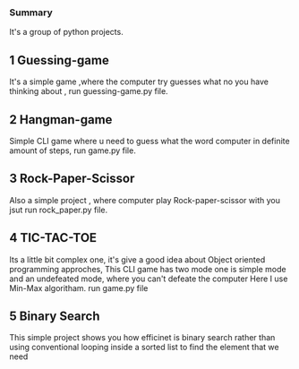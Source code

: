 
### Summary
It's a group of python projects.

## 1 Guessing-game
It's a simple game ,where the computer try guesses what no you have thinking about , run guessing-game.py file.

## 2 Hangman-game

Simple CLI game where u need to guess what the word computer in definite amount of steps, run game.py file.

## 3 Rock-Paper-Scissor

Also a simple project , where computer play Rock-paper-scissor with you jsut run rock_paper.py file.

## 4 TIC-TAC-TOE

Its a little bit complex one, it's give a good idea about Object oriented programming approches, This CLI game has two mode one is simple mode and an undefeated mode, where you can't defeate  the computer Here I use Min-Max algoritham. run game.py file 

## 5 Binary Search

This simple project shows you how efficinet is binary search rather than using conventional looping inside a sorted list to find the element that we need

